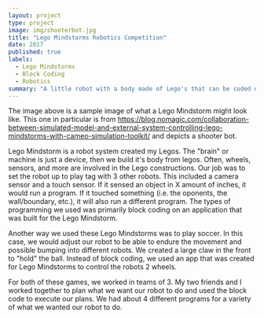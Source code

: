 ```yaml
---
layout: project
type: project
image: img/shooterbot.jpg
title: "Lego Mindstorms Robotics Competition"
date: 2017
published: true
labels:
  - Lego Mindstorms
  - Block Coding
  - Robotics
summary: "A little robot with a body made of Lego's that can be coded or controlled by an app."
---
```


The image above is a sample image of what a Lego Mindstorm might look like. This one in particular is from https://blog.nomagic.com/collaboration-between-simulated-model-and-external-system-controlling-lego-mindstorms-with-cameo-simulation-toolkit/ and depicts a shooter bot.

Lego Mindstorm is a robot system created my Legos. The "brain" or machine is just a device, then we build it's body from legos. Often, wheels, sensors, and more are involved in the Lego constructions. Our job was to set the robot up to play tag with 3 other robots. This included a camera sensor and a touch sensor. If it sensed an object in X amount of inches, it would run a program. If it touched something (i.e. the oponents, the wall/boundary, etc.), it will also run a different program. The types of programming we used was primarily block coding on an application that was built for the Lego Mindstorm. 

Another way we used these Lego Mindstorms was to play soccer. In this case, we would adjust our robot to be able to endure the movement and possible bumping into different robots. We created a large claw in the front to "hold" the ball. Instead of block coding, we used an app that was created for Lego Mindstorms to control the robots 2 wheels.

For both of these games, we worked in teams of 3. My two friends and I worked together to plan what we want our robot to do and used the block code to execute our plans. We had about 4 different programs for a variety of what we wanted our robot to do.
